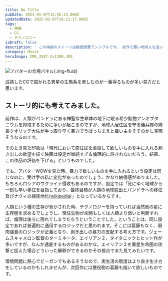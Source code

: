 ```yaml
---
title: No Title
pubDate: 2023-01-07T13:55:23.000Z
updatedDate: 2025-02-07T18:21:17.000Z
tags:
  - 映画
  - CG
  - テクノロジー
isDraft: false
description: ' この映画のストーリは勧善懲悪でシンプルです。 前作で悪い地球人を追い出した元海兵隊ジェイクは、舞台の神秘の星パンドラで家族と幸せに暮らしていました。そこに人類が再び現れてパンドラの貴重な資源を奪い、バトルになります。前作で死亡したマイルズ・クオリッチ大佐が人格のバックアップを植え付られたナヴィと人類の混血のアバターの姿でジェイクに復讐に来ます。 バトルも見応えありますが、この映画の1番素晴らしいのはパンドラの生物と生命圏です。骨格が地球上の魚類、哺乳類とこはことなり、6本脚で、複数の呼吸孔や蓋を持ち、胴体にも呼吸器官を持つ生物達が描かれています。'
category: Movie
heroImage: IMG_3597-2x1200.JPG
---
```


![アバターの会場パネル](https://object-storage.tyo2.conoha.io/v1/nc_.../blog-astro-assets/IMG_3597-2x1200.JPG){.img-fluid}



成熟したCGで描かれる異星の生態系を楽しむのが一番得るものが多い見方だと思います。



## ストーリ的にも考えてみました。

前作は、人類がパンドラにある神聖な生命体の地下に眠る希少鉱物アンオブタニウムを搾取するために争いが起こるのですが、地球人居住区を守る傭兵隊の隊長クオリッチ大佐が手っ取り早く暴力でうばっちまえと雇い主をそそのかし実際そうなるのです。

そのとき見た印象は「現代において原住民を虐殺して欲しいものを手に入れる剥き出しの欲望を描く映画は設定が単純すぎ＆倫理的に許されないだろう、結果、この作品の評価を下げる」というものでした。

でも、アバターWOWを見た時、暴力で欲しいものを手に入れるという設定は同じなのに、受け手の私に変化があったのでしょう、かなり納得感がありました。もちろんロシアのウクライナ侵攻もあるのですが、設定では「死にゆく地球から一刻も早い移住を目指しており、最終目標が人類の地球脱出とパンドラへの移住及びナヴィの植民地化([wikipedia](https://ja.wikipedia.org/wiki/%E3%82%A2%E3%83%90%E3%82%BF%E3%83%BC:%E3%82%A6%E3%82%A7%E3%82%A4%E3%83%BB%E3%82%AA%E3%83%96%E3%83%BB%E3%82%A6%E3%82%A9%E3%83%BC%E3%82%BF%E3%83%BC))」となっているからです。

人類という種の生存が脅かされた時、テクノロジーを持っていれば当然他の星に生存圏を求めるでしょうし、現住生物が未開もしくは人類より弱いと判断すれば、倫理は後ろに隠れてしまうだろうということでした。ということは、同じ設定であれば普遍的に通用するロジックだと思われます。そこには葛藤もなく、弱肉強食のロジックが正義となり、剥き出しの暴力の支配する考え方です。ジェームスキャメロン監督のターミネータ、エイリアン２、タイタニックとヒット作が多いですが、なんか通底するものがあるのかな。エイリアン２を異星生命圏の攻撃と捉えた場合どういった解釈ができるのかその視点でまた見てみたいです。

環境問題に熱心でビーガンでもあるそうなので、実生活の態度はより良き生き方をしているのかもしれませんが、次回作には悪役側の葛藤も描いて欲しいものです。

